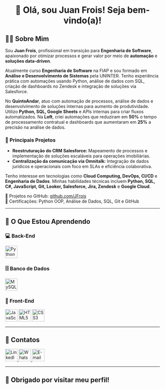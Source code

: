 <h1 align="center">👋 Olá, sou Juan Frois! Seja bem-vindo(a)!</h1>

<h2>🧑‍💻 Sobre Mim</h2>
<p>
    Sou <strong>Juan Frois</strong>, profissional em transição para <strong>Engenharia de Software</strong>, apaixonado por otimizar processos e gerar valor por meio de <strong>automação</strong> e <strong>soluções data-driven</strong>.
</p>

<p>
    Atualmente curso <strong>Engenharia de Software</strong> na FIAP e sou formado em <strong>Análise e Desenvolvimento de Sistemas</strong> pela UNINTER. Tenho experiência prática com automações usando Python, análise de dados com SQL, criação de dashboards no Zendesk e integração de soluções via Salesforce.
</p>

<p>
    No <strong>QuintoAndar</strong>, atuo com automação de processos, análise de dados e desenvolvimento de soluções internas para aumento de produtividade. Utilizo <strong>Python, SQL, Google Sheets</strong> e APIs internas para criar fluxos automatizados. Na <strong>Loft</strong>, criei automações que reduziram em <strong>50%</strong> o tempo de processamento contratual e dashboards que aumentaram em <strong>25%</strong> a precisão na análise de dados.
</p>

<h3>🎯 Principais Projetos</h3>
<ul>
    <li><strong>Reestruturação do CRM Salesforce:</strong> Mapeamento de processos e implementação de soluções escaláveis para operações imobiliárias.</li>
    <li><strong>Centralização da comunicação via Omnitalk:</strong> Integração de dados jurídicos e operacionais com foco em SLAs e eficiência colaborativa.</li>
</ul>

<p>
    Tenho interesse em tecnologias como <strong>Cloud Computing, DevOps, CI/CD</strong> e <strong>Engenharia de Dados</strong>. Minhas habilidades técnicas incluem <strong>Python, SQL, C#, JavaScript, Git, Looker, Salesforce, Jira, Zendesk</strong> e <strong>Google Cloud</strong>.
</p>

<p>
    📂 Projetos no GitHub: <a href="https://github.com/JFrois">github.com/JFrois</a><br>
    📌 Certificações: Python OOP, Análise de Dados, SQL, Git e GitHub
</p>

---

<h2>📘 O Que Estou Aprendendo</h2>

<h3>💻 Back-End</h3>
<p>
    <img src="https://cdn.jsdelivr.net/gh/devicons/devicon/icons/python/python-original.svg" width="40" height="40" alt="Python" />
</p>

<h3>🗄️ Banco de Dados</h3>
<p>
    <img src="https://cdn.jsdelivr.net/gh/devicons/devicon/icons/mysql/mysql-original.svg" width="40" height="40" alt="MySQL" />
</p>

<h3>🎨 Front-End</h3>
<p>
    <img src="https://cdn.jsdelivr.net/gh/devicons/devicon/icons/javascript/javascript-original.svg" width="40" height="40" alt="JavaScript" />
    <img src="https://cdn.jsdelivr.net/gh/devicons/devicon/icons/html5/html5-original.svg" width="40" height="40" alt="HTML5" />
    <img src="https://cdn.jsdelivr.net/gh/devicons/devicon/icons/css3/css3-original.svg" width="40" height="40" alt="CSS3" />
</p>

---

<h2>🔗 Contatos</h2>
<div>
    <a href="https://www.linkedin.com/in/juanfrois/" target="_blank">
        <img src="https://github.com/JFrois/JFrois/assets/112560665/28040492-8f86-4827-b22b-58de6ad12a5f" width="40" height="40" alt="LinkedIn" />
    </a>
    <a href="https://wa.me/5511986834909" target="_blank">
        <img src="https://github.com/JFrois/JFrois/assets/112560665/c9fc066b-3c02-4cec-913f-65c27b566652" width="40" height="40" alt="WhatsApp" />
    </a>
    <a href="mailto:contatoJuanFrois@gmail.com" target="_blank">
        <img src="https://github.com/user-attachments/assets/c457a3c7-1312-4c52-b06a-d5a99467d646" width="40" height="40" alt="E-mail" />
    </a>
</div>

---

<h2>🙌 Obrigado por visitar meu perfil!</h2>
